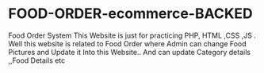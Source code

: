 # FOOD-ORDER-ecommerce-BACKED
Food Order System
This Website is just for practicing PHP, HTML ,CSS ,JS .
Well this website is related to Food Order where Admin can change Food Pictures and Update it Into this Website..
And can update Category details ,,Food Details etc

